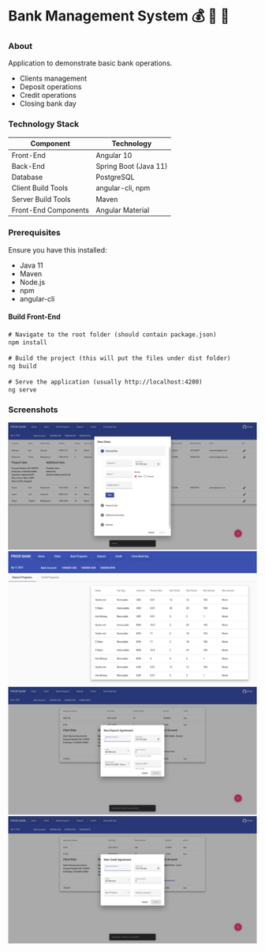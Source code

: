 # Bank Management System :moneybag: :bank: :money_with_wings: 

### About

Application to demonstrate basic bank operations.

- Clients management
- Deposit operations
- Credit operations
- Closing bank day

### Technology Stack

| Component            | Technology            |
| -------------------- | --------------------- |
| Front-End            | Angular 10            |
| Back-End             | Spring Boot (Java 11) |
| Database             | PostgreSQL            |
| Client Build Tools   | angular-cli, npm      |
| Server Build Tools   | Maven                 |
| Front-End Components | Angular Material      |

### Prerequisites

Ensure you have this installed:

- Java 11
- Maven 
- Node.js
- npm
- angular-cli

#### Build Front-End 

```shell
# Navigate to the root folder (should contain package.json)
npm install

# Build the project (this will put the files under dist folder)
ng build

# Serve the application (usually http://localhost:4200)
ng serve
```

### Screenshots

![Client](screenshots/client.png)
![Bank Program](screenshots/bank_program.png)
![Deposit](screenshots/deposit.png)
![Credit](screenshots/credit.png)
